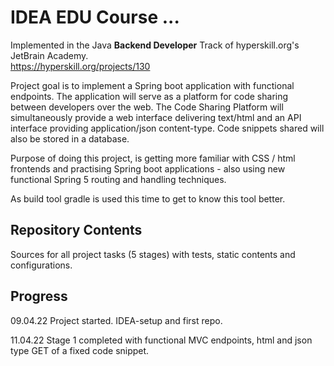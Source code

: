 # IDEA EDU Course ...

Implemented in the Java <b>Backend Developer</b> Track of hyperskill.org's JetBrain Academy.<br>
https://hyperskill.org/projects/130

Project goal is to implement a Spring boot application with functional endpoints. The application
will serve as a platform for code sharing between developers over the web.
The Code Sharing Platform will simultaneously provide a web interface delivering text/html and
an API interface providing application/json content-type. Code snippets shared will also be stored in
a database.

Purpose of doing this project, is getting more familiar with CSS / html frontends and practising Spring boot
applications - also using new functional Spring 5 routing and handling techniques.

As build tool gradle is used this time to get to know this tool better.

[//]: # (Project was completed on xx.0d.22.)

## Repository Contents

Sources for all project tasks (5 stages) with tests, static contents and configurations.

## Progress

09.04.22 Project started. IDEA-setup and first repo.

11.04.22 Stage 1 completed with functional MVC endpoints, html and json type GET of a fixed code snippet.